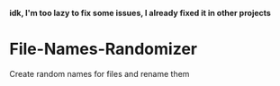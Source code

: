 **idk, I'm too lazy to fix some issues, I already fixed it in other projects**

# File-Names-Randomizer
Create random names for files and rename them
